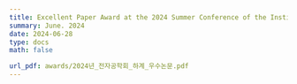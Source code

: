 ```yaml
---
title: Excellent Paper Award at the 2024 Summer Conference of the Institute of Electronics Engineers of Korea (IEEK)
summary: June. 2024
date: 2024-06-28
type: docs
math: false

url_pdf: awards/2024년_전자공학회_하계_우수논문.pdf
---
```

